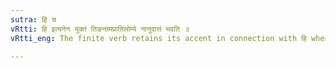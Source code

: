 ```yaml
---
sutra: हि च
vRtti: हि इत्यनेन युक्तं तिङन्तमप्रातिलोम्ये नानुदात्तं भवति ॥
vRtti_eng: The finite verb retains its accent in connection with हि when used in a friendly assertion.

---
```

